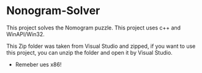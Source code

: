# Nonogram-Solver
This project solves the Nomogram puzzle.
This project uses c++ and WinAPI/Win32.

This Zip folder was taken from Visual Studio and zipped, if you want to use this project, you can unzip the folder and open it by Visual Studio.

* Remeber ues x86!
